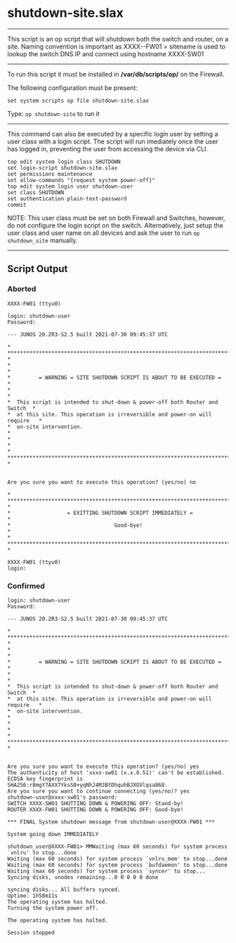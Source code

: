 # shutdown-site.slax

************************************************
This script is an op script that will shutdown both the switch and router, on a site. 
Naming convention is important as XXXX--FW01 = sitename is used to lookup the switch DNS IP and connect
using hostname XXXX-SW01
***************************************************
To run this script it must be installed in
 **/var/db/scripts/op/**  on the Firewall.
 
The following configuration must be present:
```
set system scripts op file shutdown-site.slax
```

Type: `op shutdown-site` to run it
***************************************************
This command can also be executed by a specific login user by setting a user class with a login script. The script will run imediately once the user has logged in, preventing the user from accessing the device via CLI. 
```
top edit system login class SHUTDOWN 
set login-script shutdown-site.slax
set permissions maintenance
set allow-commands "{request system power-off}"
top edit system login user shutdown-user
set class SHUTDOWN
set authentication plain-text-password
commit
```
NOTE: This user class must be set on both Firewall and Switches, however, do not configure the login script on the switch.
Alternatively, just setup the user class and user name on all devices and ask the user to run `op shutdown_site` manually.
*************************************************
## Script Output

### Aborted

```
XXXX-FW01 (ttyu0)

login: shutdown-user
Password:

--- JUNOS 20.2R3-S2.5 built 2021-07-30 09:45:37 UTC

* ************************************************************************* *
*                                                                           *
*         = WARNING = SITE SHUTDOWN SCRIPT IS ABOUT TO BE EXECUTED =        *
*                                                                           *
*  This script is intended to shut-down & power-off both Router and Switch  *
*  at this site. This operation is irreversible and power-on will require   *
*  on-site intervention.                                                    *
*                                                                           *
* ************************************************************************* *


Are you sure you want to execute this operation? (yes/no) no

* ************************************************************************* *
*                  = EXITTING SHUTDOWN SCRIPT IMMEDIATELY =                 *
*                                 Good-bye!                                 *
* ************************************************************************* *

XXXX-FW01 (ttyu0)
login:
```

### Confirmed
```
login: shutdown-user
Password:

--- JUNOS 20.2R3-S2.5 built 2021-07-30 09:45:37 UTC

* ************************************************************************* *
*                                                                           *
*         = WARNING = SITE SHUTDOWN SCRIPT IS ABOUT TO BE EXECUTED =        *
*                                                                           *
*  This script is intended to shut-down & power-off both Router and Switch  *
*  at this site. This operation is irreversible and power-on will require   *
*  on-site intervention.                                                    *
*                                                                           *
* ************************************************************************* *


Are you sure you want to execute this operation? (yes/no) yes
The authenticity of host 'xxxx-sw01 (x.x.8.51)' can't be established.
ECDSA key fingerprint is SHA256:r8mgY7AXX7YksS8+yqNhJ4MJBtDhquhBJXOXlqsa868.
Are you sure you want to continue connecting (yes/no)? yes
shutdown-user@xxxx-sw01's password:
SWITCH XXXX-SW01 SHUTTING DOWN & POWERING OFF: Stand-by!
ROUTER XXXX-FW01 SHUTTING DOWN & POWERING OFF: Good-bye!

*** FINAL System shutdown message from shutdown-user@XXXX-FW01 ***

System going down IMMEDIATELY

shutdown_user@XXXX-FW01> MMWaiting (max 60 seconds) for system process `vnlru' to stop...done
Waiting (max 60 seconds) for system process `vnlru_mem' to stop...done
Waiting (max 60 seconds) for system process `bufdaemon' to stop...done
Waiting (max 60 seconds) for system process `syncer' to stop...
Syncing disks, vnodes remaining...0 0 0 0 0 done

syncing disks... All buffers synced.
Uptime: 1h58m11s
The operating system has halted.
Turning the system power off.

The operating system has halted.

Session stopped
```

